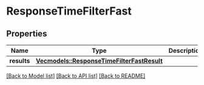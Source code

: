 # ResponseTimeFilterFast

## Properties
Name | Type | Description | Notes
------------ | ------------- | ------------- | -------------
**results** | [**Vec<models::ResponseTimeFilterFastResult>**](ResponseTimeFilterFastResult.md) |  | 

[[Back to Model list]](../README.md#documentation-for-models) [[Back to API list]](../README.md#documentation-for-api-endpoints) [[Back to README]](../README.md)


